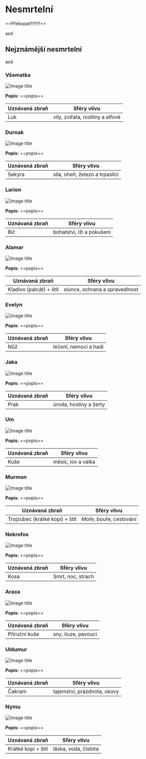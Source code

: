 # Nesmrtelní

==Překopat!!!!!!!!==

asd

## Nejznámější nesmrtelní

asd

### Všematka

![Image title](/assets/gods/Allmother.jpeg)

**Popis:** ==popis==

| Uznávaná zbraň |           Sféry vlivu            |
| -------------- | :------------------------------: |
| Luk            | víly, zvířata, rostliny a elfové |

### Durnak

![Image title](/assets/gods/Durnak.jpeg)

**Popis:** ==popis==

| Uznávaná zbraň |          Sféry vlivu           |
| -------------- | :----------------------------: |
| Sekyra         | síla, oheň, železo a trpaslíci |

### Larion

![Image title](/assets/gods/Larion.jpeg)

**Popis:** ==popis==

| Uznávaná zbraň |        Sféry vlivu        |
| :------------- | :-----------------------: |
| Bič            | bohatství, lži a pokušení |

### Alamar

![Image title](/assets/gods/Alamar.jpeg)

**Popis:** ==popis==

| Uznávaná zbraň          |          Sféry vlivu           |
| ----------------------- | :----------------------------: |
| Kladivo (palcát) + štít | slunce, ochrana a spravedlnost |

### Evelyn

![Image title](/assets/gods/Evelyn.jpeg)

**Popis:** ==popis==

| Uznávaná zbraň |      Sféry vlivu      |
| -------------- | :-------------------: |
| Nůž            | léčení, nemoci a hadi |

### Jaka

![Image title](/assets/gods/Jaka.jpeg)

**Popis:** ==popis==

| Uznávaná zbraň |      Sféry vlivu       |
| -------------- | :--------------------: |
| Prak           | úroda, hostiny a žerty |

### Um

![Image title](/assets/gods/Um.jpeg)

**Popis:** ==popis==

| Uznávaná zbraň |    Sféry vlivu     |
| -------------- | :----------------: |
| Kuše           | měsíc, lov a válka |

### Murmon

![Image title](/assets/gods/Murmon.jpeg)

**Popis:** ==popis==

| Uznávaná zbraň                 |      Sféry vlivu       |
| ------------------------------ | :--------------------: |
| Trojzubec (krátké kopí) + štít | Moře, bouře, cestování |

### Nekrofos

![Image title](/assets/gods/Nekrofos.jpeg)

**Popis:** ==popis==

| Uznávaná zbraň |    Sféry vlivu    |
| -------------- | :---------------: |
| Kosa           | Smrt, noc, strach |

### Araxa

![Image title](/assets/gods/Araxa.jpeg)

**Popis:** ==popis==

| Uznávaná zbraň |     Sféry vlivu     |
| -------------- | :-----------------: |
| Příruční kuše  | sny, iluze, pavouci |

### Uldumur

![Image title](/assets/gods/Uldumur.jpeg)

**Popis:** ==popis==

| Uznávaná zbraň |         Sféry vlivu         |
| -------------- | :-------------------------: |
| Čakram         | tajemství, prázdnota, okovy |

### Nymu

![Image title](/assets/gods/Nymu.jpeg)

**Popis:** ==popis==

| Uznávaná zbraň     |     Sféry vlivu      |
| ------------------ | :------------------: |
| Krátké kopí + štít | láska, voda, čistota |
